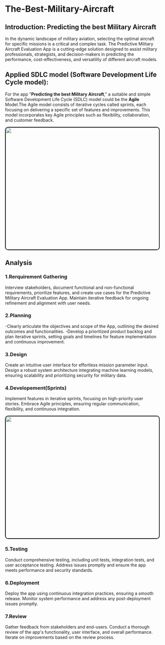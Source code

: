 # The-Best-Military-Aircraft


## Introduction: Predicting the best Military Aircraft 

In the dynamic landscape of military aviation, selecting the optimal aircraft for specific missions is a critical and complex task. The Predictive Military Aircraft Evaluation App is a cutting-edge solution designed to assist military professionals, strategists, and decision-makers in predicting the performance, cost-effectiveness, and versatility of different aircraft models.


## Applied SDLC model (Software Development Life Cycle model):

For the app "**Predicting the best Military Aircraft**," a suitable and simple Software Development Life Cycle (SDLC) model could be the **Agile** Model.The Agile model consists of iterative cycles called sprints, each focusing on delivering a specific set of features and improvements. This model incorporates key Agile principles such as flexibility, collaboration, and customer feedback.


<p align="center">
  <kbd>
    <img src="https://github.com/hassanmahmudulmd/The-Best-Military-Aircraft/assets/155526402/7c73d765-c2b4-4c00-8a04-b3bfdaa8bd3e" alt="" width="600" height="400" style="border: 2px solid black; border-radius: 10px;">
  </kbd>
</p>


## Analysis

### 1.Rerquirement Gathering

Interview stakeholders, document functional and non-functional requirements, prioritize features, and create use cases for the Predictive Military Aircraft Evaluation App. Maintain iterative feedback for ongoing refinement and alignment with user needs.


### 2.Planning
-Clearly articulate the objectives and scope of the App, outlining the desired outcomes and functionalities.
-Develop a prioritized product backlog and plan iterative sprints, setting goals and timelines for feature implementation and continuous improvement.

### 3.Design
Create an intuitive user interface for effortless mission parameter input.
Design a robust system architecture integrating machine learning models, ensuring scalability and prioritizing security for military data.

### 4.Developement(Sprints)
Implement features in iterative sprints, focusing on high-priority user stories. Embrace Agile principles, ensuring regular communication, flexibility, and continuous integration.


<p align="center">
  <kbd>
    <img src="https://github.com/hassanmahmudulmd/The-Best-Military-Aircraft/assets/155526402/bf57c5e4-464b-475a-8c2a-4ad1f3f9c00b" alt="" width="600" height="400" style="border: 2px solid black; border-radius: 10px;">
  </kbd>
</p>

### 5.Testing
Conduct comprehensive testing, including unit tests, integration tests, and user acceptance testing. Address issues promptly and ensure the app meets performance and security standards.

### 6.Deployment
Deploy the app using continuous integration practices, ensuring a smooth release. Monitor system performance and address any post-deployment issues promptly.

### 7.Review
Gather feedback from stakeholders and end-users. Conduct a thorough review of the app's functionality, user interface, and overall performance. Iterate on improvements based on the review process.
